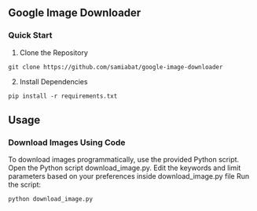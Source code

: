 ## Google Image Downloader
### Quick Start
1. Clone the Repository
```
git clone https://github.com/samiabat/google-image-downloader
```
2. Install Dependencies
```
pip install -r requirements.txt
```
## Usage
### Download Images Using Code
To download images programmatically, use the provided Python script.
Open the Python script download_image.py.
Edit the keywords and limit parameters based on your preferences inside download_image.py file
Run the script:
```
python download_image.py
```
